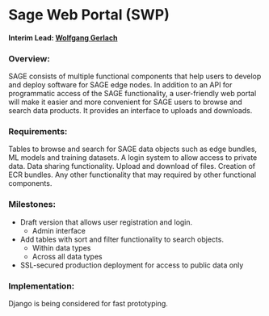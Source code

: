 # Sage Web Portal (SWP)

#### Interim Lead: [Wolfgang Gerlach](mailto:wolfgang@uchicago.edu)

### Overview:

SAGE consists of multiple functional components that help users to develop and deploy 
software for SAGE edge nodes. In addition to an API for programmatic access of the 
SAGE functionality, a user-friendly web portal will make it easier and more convenient 
for SAGE users to browse and search data products. It provides an interface to uploads 
and downloads.

### Requirements:
Tables to browse and search for SAGE data objects such as edge bundles, ML models and training datasets. A login system to allow access to private data. Data sharing functionality. Upload and download of files. Creation of ECR bundles. Any other functionality that may required by other functional components.

### Milestones:
  * Draft version that allows user registration and login.
    - Admin interface
  * Add tables with sort and filter functionality to search objects.
    - Within data types
    - Across all data types
  * SSL-secured production deployment for access to public data only


### Implementation:
Django is being considered for fast prototyping.
